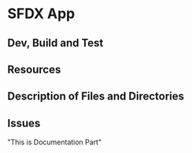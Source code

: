 # SFDX  App

## Dev, Build and Test


## Resources


## Description of Files and Directories


## Issues


"This is Documentation Part" 
